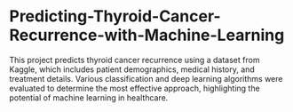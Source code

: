 # Predicting-Thyroid-Cancer-Recurrence-with-Machine-Learning
This project predicts thyroid cancer recurrence using a dataset from Kaggle, which includes patient demographics, medical history, and treatment details. Various classification and deep learning algorithms were evaluated to determine the most effective approach, highlighting the potential of machine learning in healthcare.
